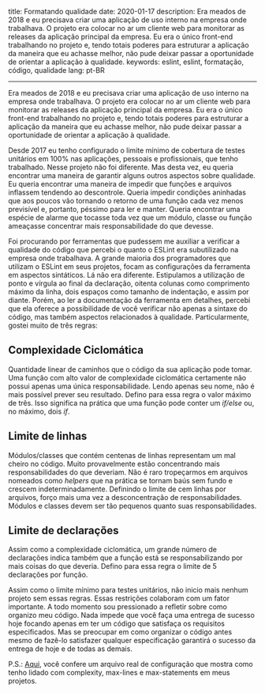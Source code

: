 title: Formatando qualidade
date: 2020-01-17
description: Era meados de 2018 e eu precisava criar uma aplicação de uso interno na empresa onde trabalhava. O projeto era colocar no ar um cliente web para monitorar as releases da aplicação principal da empresa. Eu era o único front-end trabalhando no projeto e, tendo totais poderes para estruturar a aplicação da maneira que eu achasse melhor, não pude deixar passar a oportunidade de orientar a aplicação à qualidade.
keywords: eslint, eslint, formatação, código, qualidade
lang: pt-BR

---

Era meados de 2018 e eu precisava criar uma aplicação de uso interno na empresa onde trabalhava. O projeto era colocar no ar um cliente web para monitorar as releases da aplicação principal da empresa. Eu era o único front-end trabalhando no projeto e, tendo totais poderes para estruturar a aplicação da maneira que eu achasse melhor, não pude deixar passar a oportunidade de orientar a aplicação à qualidade.

Desde 2017 eu tenho configurado o limite mínimo de cobertura de testes unitários em 100% nas aplicações, pessoais e profissionais, que tenho trabalhado. Nesse projeto não foi diferente. Mas desta vez, eu queria encontrar uma maneira de garantir alguns outros aspectos sobre qualidade. Eu queria encontrar uma maneira de impedir que funções e arquivos inflassem tendendo ao descontrole. Queria impedir condições aninhadas que aos poucos vão tornando o retorno de uma função cada vez menos previsível e, portanto, péssimo para ler e manter. Queria encontrar uma espécie de alarme que tocasse toda vez que um módulo, classe ou função ameaçasse concentrar mais responsabilidade do que devesse.

Foi procurando por ferramentas que pudessem me auxiliar a verificar a qualidade do código que percebi o quanto o ESLint era subutilizado na empresa onde trabalhava. A grande maioria dos programadores que utilizam o ESLint em seus projetos, focam as configurações da ferramenta em aspectos sintáticos. Lá não era diferente. Estipulamos a utilização de ponto e vírgula ao final da declaração, oitenta colunas como comprimento máximo da linha, dois espaços como tamanho de indentação, e assim por diante. Porém, ao ler a documentação da ferramenta em detalhes, percebi que ela oferece a possibilidade de você verificar não apenas a sintaxe do código, mas também aspectos relacionados à qualidade. Particularmente, gostei muito de três regras:

## Complexidade Ciclomática

Quantidade linear de caminhos que o código da sua aplicação pode tomar. Uma função com alto valor de complexidade ciclomática certamente não possui apenas uma única responsabilidade. Lendo apenas seu nome, não é mais possível prever seu resultado. Defino para essa regra o valor máximo de três. Isso significa na prática que uma função pode conter um *if/else* ou, no máximo, dois *if*.

## Limite de linhas

Módulos/classes que contém centenas de linhas representam um mal cheiro no código. Muito provavelmente estão concentrando mais responsabilidades do que deveriam. Não é raro tropeçarmos em arquivos nomeados como *helpers* que na prática se tornam baús sem fundo e crescem indeterminadamente. Definindo o limite de cem linhas por arquivos, forço mais uma vez a desconcentração de responsabilidades. Módulos e classes devem ser tão pequenos quanto suas responsabilidades.

## Limite de declarações

Assim como a complexidade ciclomática, um grande número de declarações indica também que a função está se responsabilizando por mais coisas do que deveria. Defino para essa regra o limite de 5 declarações por função.

Assim como o limite mínimo para testes unitários, não inicio mais nenhum projeto sem essas regras. Essas restrições colaboram com um fator importante. A todo momento sou pressionado a refletir sobre como organizo meu código. Nada impede que você faça uma entrega de sucesso hoje focando apenas em ter um código que satisfaça os requisitos especificados. Mas se preocupar em como organizar o código antes mesmo de fazê-lo satisfazer qualquer especificação garantirá o sucesso da entrega de hoje e de todas as demais.

P.S.: [Aqui](https://github.com/glorious-codes/glorious-pitsby/blob/master/.eslintrc.json), você confere um arquivo real de configuração que mostra como tenho lidado com complexity, max-lines e max-statements em meus projetos.

